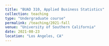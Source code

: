 ```yaml
---
title: "BUAD 310, Applied Business Statistics"
collection: teaching
type: "Undergraduate course"
permalink: /teaching/2021-fall
venue: "University of Southern California"
date: 2021-08-23
location: "Los Angeles, CA"
---
```


